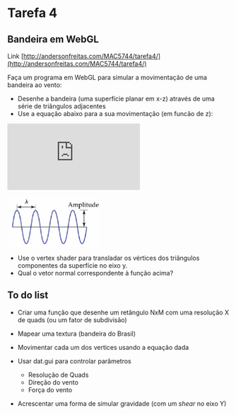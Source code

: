 # Tarefa 4
## Bandeira em WebGL

Link [http://andersonfreitas.com/MAC5744/tarefa4/](http://andersonfreitas.com/MAC5744/tarefa4/)

Faça um programa em WebGL para simular a movimentação de uma bandeira ao vento:

  - Desenhe a bandeira (uma superfície planar em x-z) através de uma série de triângulos adjacentes
  - Use a equação abaixo para a sua movimentação (em funcão de z):

  ![\LARGE z\left(x,t\right)=A\sin \left( { \frac {2\pi}{\lambda} } \left( x-vt \right) \right)](http://latex.codecogs.com/gif.latex?%5CLARGE%20z%5Cleft(x%2Ct%5Cright)%3DA%5Csin%20%5Cleft(%20%7B%20%5Cfrac%20%7B2%5Cpi%7D%7B%5Clambda%7D%20%7D%20%5Cleft(%20x-vt%20%5Cright)%20%5Cright))

  ![amplitude](amplitude.png)

  - Use o vertex shader para transladar os vértices dos triângulos componentes da superfície no eixo y.
  - Qual o vetor normal correspondente à função acima?

## To do list

  - Criar uma função que desenhe um retângulo NxM com uma resolução X de quads (ou um fator de subdivisão)

  - Mapear uma textura (bandeira do Brasil)

  - Movimentar cada um dos vertices usando a equação dada

  - Usar dat.gui para controlar parâmetros
    - Resolução de Quads
    - Direção do vento
    - Força do vento

  - Acrescentar uma forma de simular gravidade (com um *shear* no eixo Y)

